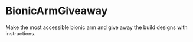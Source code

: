 # BionicArmGiveaway
Make the most accessible bionic arm and give away the build designs with instructions.
